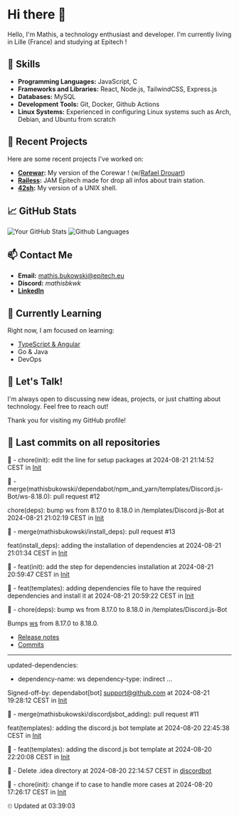 # Hi there 👋

Hello, I'm Mathis, a technology enthusiast and developer. 
I'm currently living in Lille (France) and studying at Epitech !

## 🌟 Skills
- **Programming Languages:** JavaScript, C
- **Frameworks and Libraries:** React, Node.js, TailwindCSS, Express.js
- **Databases:** MySQL
- **Development Tools:** Git, Docker, Github Actions
- **Linux Systems:** Experienced in configuring Linux systems such as Arch, Debian, and Ubuntu from scratch

## 🔭 Recent Projects
Here are some recent projects I've worked on:
- **[Corewar](https://github.com/mathisbukowski/Corewar):** My version of the Corewar ! (w/[Rafael Drouart](https://github.com/rafaeldrouart))
- **[Railess](https://github.com/mathisbukowski/Railess):** JAM Epitech made for drop all infos about train station.
- **[42sh](https://github.com/mathisbukowski/42sh):** My version of a UNIX shell.

## 📈 GitHub Stats
![Your GitHub Stats](https://github-readme-stats.vercel.app/api?username=mathisbukowski&show_icons=true&theme=radical&v=1)
![Github Languages](https://github-readme-stats.vercel.app/api/top-langs?username=mathisbukowski&layout=compact&show_icons=true&theme=radical&v=1)


## 📫 Contact Me
- **Email:** [mathis.bukowski@epitech.eu](mailto:mathis.bukowski@epitech.eu)
- **Discord:** _mathisbkwk_
- **[LinkedIn](https://www.linkedin.com/in/mathisbukowski/)**

## 🌱 Currently Learning
Right now, I am focused on learning:
- [TypeScript & Angular](https://github.com/mathisbukowski/INN-ANGULAR)
- Go & Java
- DevOps

## 💬 Let's Talk!
I'm always open to discussing new ideas, projects, or just chatting about technology. Feel free to reach out!

Thank you for visiting my GitHub profile!








































































































































































































## 🚦 Last commits on all repositories


🔸 - chore(init): edit the line for setup packages at 2024-08-21 21:14:52 CEST in [Init](https://github.com/mathisbukowski/Init)

🔸 - merge(mathisbukowski/dependabot/npm_and_yarn/templates/Discord.js-Bot/ws-8.18.0): pull request #12

chore(deps): bump ws from 8.17.0 to 8.18.0 in /templates/Discord.js-Bot at 2024-08-21 21:02:19 CEST in [Init](https://github.com/mathisbukowski/Init)

🔸 - merge(mathisbukowski/install_deps): pull request #13

feat(install_deps): adding the installation of dependencies at 2024-08-21 21:01:34 CEST in [Init](https://github.com/mathisbukowski/Init)

🔸 - feat(init): add the step for dependencies installation at 2024-08-21 20:59:47 CEST in [Init](https://github.com/mathisbukowski/Init)

🔸 - feat(templates): adding dependencies file to have the required dependencies and install it at 2024-08-21 20:59:22 CEST in [Init](https://github.com/mathisbukowski/Init)

🔸 - chore(deps): bump ws from 8.17.0 to 8.18.0 in /templates/Discord.js-Bot

Bumps [ws](https://github.com/websockets/ws) from 8.17.0 to 8.18.0.
- [Release notes](https://github.com/websockets/ws/releases)
- [Commits](https://github.com/websockets/ws/compare/8.17.0...8.18.0)

---
updated-dependencies:
- dependency-name: ws
  dependency-type: indirect
...

Signed-off-by: dependabot[bot] <support@github.com> at 2024-08-21 19:28:12 CEST in [Init](https://github.com/mathisbukowski/Init)

🔸 - merge(mathisbukowski/discordjsbot_adding): pull request #11

feat(templates): adding the discord.js bot template at 2024-08-20 22:45:38 CEST in [Init](https://github.com/mathisbukowski/Init)

🔸 - feat(templates): adding the discord.js bot template at 2024-08-20 22:20:08 CEST in [Init](https://github.com/mathisbukowski/Init)

🔸 - Delete .idea directory at 2024-08-20 22:14:57 CEST in [discordbot](https://github.com/mathisbukowski/discordbot)

🔸 - chore(init): change if to case to handle more cases at 2024-08-20 17:26:17 CEST in [Init](https://github.com/mathisbukowski/Init)


⏲ Updated at 03:39:03